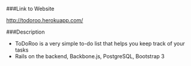 ###Link to Website

http://todoroo.herokuapp.com/

###Description
- ToDoRoo is a very simple to-do list that helps you keep track of your tasks
- Rails on the backend, Backbone.js, PostgreSQL, Bootstrap 3
